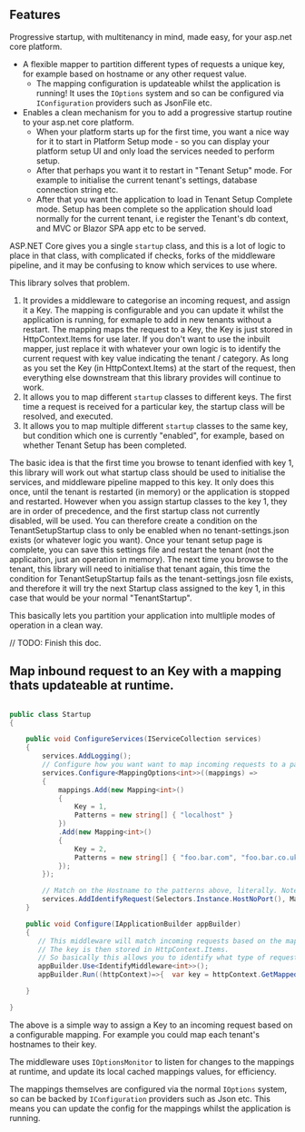 ## Features

Progressive startup, with multitenancy in mind, made easy, for your asp.net core platform.

- A flexible mapper to partition different types of requests a unique key, for example based on hostname or any other request value. 
    - The mapping configuration is updateable whilst the application is running! It uses the `IOptions` system and so can be configured via `IConfiguration` providers such as JsonFile etc.
- Enables a clean mechanism for you to add a progressive startup routine to your asp.net core platform.
    - When your platform starts up for the first time, you want a nice way for it to start in Platform Setup mode - so you can display your platform setup UI and only load the services needed to perform setup.
    - After that perhaps you want it to restart in "Tenant Setup" mode. For example to initialise the current tenant's settings, database connection string etc.
    - After that you want the application to load in Tenant Setup Complete mode. Setup has been complete so the application should load normally for the current tenant, i.e register the Tenant's db context, and MVC or Blazor SPA app etc to be served.

ASP.NET Core gives you a single `startup` class, and this is a lot of logic to place in that class, with complicated if checks, forks of the middleware pipeline, and it may be confusing to know which services to use where.

This library solves that problem.

1. It provides a middleware to categorise an incoming request, and assign it a Key. The mapping is configurable and you can update it whilst the application is running, for exmaple to add in new tenants without a restart. The mapping maps the request to a Key, the Key is just stored in HttpContext.Items for use later. If you don't want to use the inbuilt mapper, just replace it with whatever your own logic is to identify the current request with key value indicating the tenant / category. As long as you set the Key (in HttpContext.Items) at the start of the request, then everything else downstream that this library provides will continue to work.
2. It allows you to map different `startup` classes to different keys. The first time a request is received for a particular key, the startup class will be resolved, and executed.
3. It allows you to map multiple different `startup` classes to the same key, but condition which one is currently "enabled", for example, based on whether Tenant Setup has been completed.

The basic idea is that the first time you browse to tenant idenfied with key 1, this library will work out what startup class should be used to initialise the services, and middleware pipeline mapped to this key. It only does this once, until the tenant is restarted (in memory) or the application is stopped and restarted. However when you assign startup classes to the key 1, they are in order of precedence, and the first startup class not currently disabled, will be used. You can therefore create a condition on the TenantSetupStartup class to only be enabled when no tenant-settings.json exists (or whatever logic you want). Once your tenant setup page is complete, you can save this settings file and restart the tenant (not the applicaiton, just an operation in memory). The next time you browse to the tenant, this library will need to initialise that tenant again, this time the condition for TenantSetupStartup fails as the tenant-settings.josn file exists, and therefore it will try the next Startup class assigned to the key 1, in this case that would be your normal "TenantStartup". 

This basically lets you partition your application into multliple modes of operation in a clean way.

// TODO: Finish this doc.

## Map inbound request to an Key with a mapping thats updateable at runtime.

```csharp

public class Startup
{

    public void ConfigureServices(IServiceCollection services)
    {        
        services.AddLogging();
        // Configure how you want want to map incoming requests to a particular keys.
        services.Configure<MappingOptions<int>>((mappings) =>
        {
            mappings.Add(new Mapping<int>()
            {
                Key = 1,
                Patterns = new string[] { "localhost" }
            })
            .Add(new Mapping<int>()
            {
                Key = 2,
                Patterns = new string[] { "foo.bar.com", "foo.bar.co.uk" }
            });
        });       

        // Match on the Hostname to the patterns above, literally. Note glob patterns are also available.
        services.AddIdentifyRequest(Selectors.Instance.HostNoPort(), Matchers.Instance.Literal());
	}

    public void Configure(IApplicationBuilder appBuilder)
    {
       // This middleware will match incoming requests based on the mapping patterns set above to the Key.
       // The key is then stored in HttpContext.Items. 
       // So basically this allows you to identify what type of request you are dealing with - i.e perhaps its for a particular tenant etc.
       appBuilder.Use<IdentifyMiddleware<int>>();
       appBuilder.Run((httpContext)=>{  var key = httpContext.GetMappedKey<int>(); // will be 1 for localhost.  })

	}

}
```

The above is a simple way to assign a Key to an incoming request based on a configurable mapping.
For example you could map each tenant's hostnames to their key.

The middleware uses `IOptionsMonitor` to listen for changes to the mappings at runtime,
and update its local cached mappings values, for efficiency.

The mappings themselves are configured via the normal `IOptions` system, so can be backed by `IConfiguration` providers such as Json etc.
This means you can update the config for the mappings whilst the application is running.
